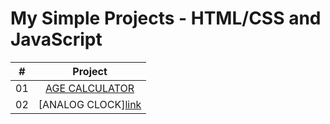 # My Simple Projects - HTML/CSS and JavaScript

|  #   | Project                                                                                                                                                              |
| :--: | :-------------------------------------------------------------------------------------------------------------------------------------------------------------------:|
|  01  | [AGE CALCULATOR](https://github.com/DeoVindice29/30projects30days/tree/main/age%20calculator)                                                                        |
|  02  | [ANALOG CLOCK][link](https://github.com/DeoVindice29/30projects30days/tree/main/analog%20clock)                                                                      |
